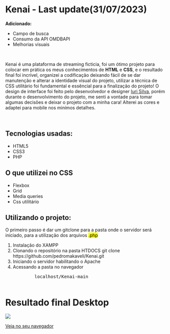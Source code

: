 <h1>Kenai - Last update(31/07/2023)</h1>
<p><b>Adicionado:</b></p>
<ul>
  <li>Campo de busca</li>
  <li>Consumo da API OMDBAPI</li>
  <li>Melhorias visuais</li>
</ul>
<br />

<p>Kenai é uma plataforma de streaming ficticia, foi um ótimo projeto para colocar em prática os meus conhecimentos de <strong>HTML</strong> e <strong>CSS</strong>, e o resultado final foi incrível, organizei a codificação deixando fácil de se dar manutenção e alterar a identidade visual do projeto, utilizar a técnica de CSS utilitário foi fundamental e essêncial para a finalização do projeto! O design de interface foi feito pelo desenvolvedor e designer <a target="blank" href="#">Iuri Silva</a>, porém durante o desenvolvimento do projeto, me senti a vontade para tomar algumas decisões e deixar o projeto com a minha cara! Alterei as cores e adaptei para mobile nos minímos detalhes. </p>

<br>

<h2>Tecnologias usadas: </h2>

<ul>
  <li>HTML5</li>
  <li>CSS3</li>
  <li>PHP</li>
</ul>

<h2>O que utilizei no CSS</h2>

<ul>
  <li>Flexbox</li>
  <li>Grid</li>
  <li>Media queries</li>
  <li>Css utilitário</li>
</ul>

<h2>Utilizando o projeto:</h2>
<p>O primeiro passo é dar um gitclone para a pasta onde o servidor será iniciado, para a utilização dos arquivos <mark>.php</mark></p>

<ol>
  <li>Instalação do XAMPP</li>
  <li>Clonando o repositório na pasta HTDOCS
      git clone https://github.com/pedromakaveli/Kenai.git
  </li>
  <li>Iniciando o servidor habilitando o Apache</li>
  <li>
    Acessando a pasta no navegador
    <pre>
        localhost/Kenai-main
    </pre>
  </li>
</ol>

# Resultado final Desktop

<img src="https://i.ibb.co/4TcDHzH/Screenshot-20230731-111725.png"/>

<a target="blank" href="https://kenai-xi.vercel.app/principal/index.html">Veja no seu navegador</a>

